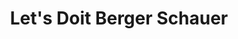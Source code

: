 ---
title: "Let's Doit Berger Schauer"
url: /windischgarsten/lets-doit-berger-schauer/
shop: Supermarkt
---